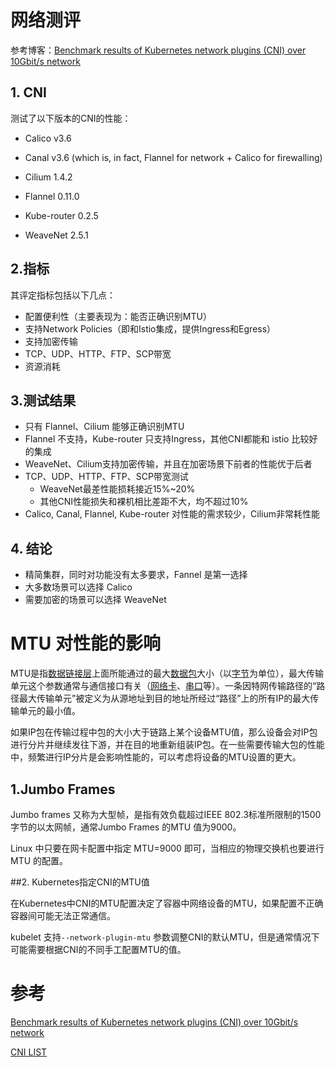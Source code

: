 # 网络测评

参考博客：[Benchmark results of Kubernetes network plugins (CNI) over 10Gbit/s network](https://itnext.io/benchmark-results-of-kubernetes-network-plugins-cni-over-10gbit-s-network-updated-april-2019-4a9886efe9c4) 

## 1. CNI

测试了以下版本的CNI的性能：

- Calico v3.6

- Canal v3.6 (which is, in fact, Flannel for network + Calico for firewalling)

- Cilium 1.4.2

- Flannel 0.11.0

- Kube-router 0.2.5

- WeaveNet 2.5.1


## 2.指标

其评定指标包括以下几点：

- 配置便利性（主要表现为：能否正确识别MTU）
- 支持Network Policies（即和Istio集成，提供Ingress和Egress）
- 支持加密传输
- TCP、UDP、HTTP、FTP、SCP带宽
- 资源消耗

## 3.测试结果

- 只有 Flannel、Cilium 能够正确识别MTU
- Flannel 不支持，Kube-router  只支持Ingress，其他CNI都能和 istio 比较好的集成
- WeaveNet、Cilium支持加密传输，并且在加密场景下前者的性能优于后者
- TCP、UDP、HTTP、FTP、SCP带宽测试
  - WeaveNet最差性能损耗接近15%~20%
  - 其他CNI性能损失和裸机相比差距不大，均不超过10%
- Calico, Canal, Flannel, Kube-router 对性能的需求较少，Cilium非常耗性能

## 4. 结论

- 精简集群，同时对功能没有太多要求，Fannel 是第一选择
- 大多数场景可以选择 Calico 
- 需要加密的场景可以选择 WeaveNet

# MTU 对性能的影响

MTU是指[数据链接层](https://zh.wikipedia.org/wiki/資料連結層)上面所能通过的最大[数据包](https://zh.wikipedia.org/wiki/数据包)大小（以[字节](https://zh.wikipedia.org/wiki/字节)为单位），最大传输单元这个参数通常与通信接口有关（[网络卡](https://zh.wikipedia.org/wiki/网络卡)、[串口](https://zh.wikipedia.org/wiki/串口)等）。一条因特网传输路径的“路径最大传输单元”被定义为从源地址到目的地址所经过“路径”上的所有IP的最大传输单元的最小值。

如果IP包在传输过程中包的大小大于链路上某个设备MTU值，那么设备会对IP包进行分片并继续发往下游，并在目的地重新组装IP包。在一些需要传输大包的性能中，频繁进行IP分片是会影响性能的，可以考虑将设备的MTU设置的更大。

## 1.Jumbo Frames

Jumbo frames 又称为大型帧，是指有效负载超过IEEE 802.3标准所限制的1500字节的以太网帧，通常Jumbo Frames 的MTU 值为9000。

Linux 中只要在网卡配置中指定 MTU=9000 即可，当相应的物理交换机也要进行 MTU 的配置。

##2. Kubernetes指定CNI的MTU值

在Kubernetes中CNI的MTU配置决定了容器中网络设备的MTU，如果配置不正确容器间可能无法正常通信。

kubelet  支持```--network-plugin-mtu``` 参数调整CNI的默认MTU，但是通常情况下可能需要根据CNI的不同手工配置MTU的值。

# 参考

[Benchmark results of Kubernetes network plugins (CNI) over 10Gbit/s network](https://itnext.io/benchmark-results-of-kubernetes-network-plugins-cni-over-10gbit-s-network-updated-april-2019-4a9886efe9c4)

[CNI LIST](https://kubernetes.io/docs/concepts/cluster-administration/networking/)